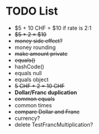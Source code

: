 # TODO List

- $5 + 10 CHF = $10 if rate is 2:1
- ~~$5 * 2 = $10~~
- ~~money side effect?~~
- money rounding
- ~~make amount private~~
- ~~equals()~~
- hashCode()
- equals null
- equals object
- ~~5 CHF * 2 = 10 CHF~~
- **Dollar/Franc duplication**
- ~~common equals~~
- common times
- ~~compare Dollar and Franc~~
- currency?
- delete TestFrancMultiplication?
